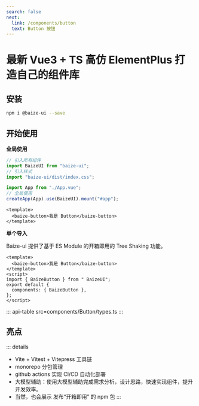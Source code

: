 ```yaml
---
search: false
next:
  link: /components/button
  text: Button 按钮
---
```


# 最新 Vue3 + TS 高仿 ElementPlus 打造自己的组件库

## 安装

```bash
npm i @baize-ui --save
```

## 开始使用

**全局使用**

```js
// 引入所有组件
import BaizeUI from "baize-ui";
// 引入样式
import "baize-ui/dist/index.css";

import App from "./App.vue";
// 全局使用
createApp(App).use(BaizeUI).mount("#app");
```

```vue
<template>
  <baize-button>我是 Button</baize-button>
</template>
```

**单个导入**

Baize-ui 提供了基于 ES Module 的开箱即用的 Tree Shaking 功能。

```vue
<template>
  <baize-button>我是 Button</baize-button>
</template>
<script>
import { BaizeButton } from " BaizeUI";
export default {
  components: { BaizeButton },
};
</script>
```


::: api-table src=components/Button/types.ts
:::

## 亮点

::: details

- Vite + Vitest + Vitepress 工具链
- monorepo 分包管理
- github actions 实现 CI/CD 自动化部署
- 大模型辅助：使用大模型辅助完成需求分析，设计思路，快速实现组件，提升开发效率。
- 当然，也会展示 发布“开箱即用” 的 npm 包
  :::
